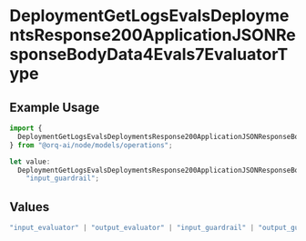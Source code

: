 # DeploymentGetLogsEvalsDeploymentsResponse200ApplicationJSONResponseBodyData4Evals7EvaluatorType

## Example Usage

```typescript
import {
  DeploymentGetLogsEvalsDeploymentsResponse200ApplicationJSONResponseBodyData4Evals7EvaluatorType,
} from "@orq-ai/node/models/operations";

let value:
  DeploymentGetLogsEvalsDeploymentsResponse200ApplicationJSONResponseBodyData4Evals7EvaluatorType =
    "input_guardrail";
```

## Values

```typescript
"input_evaluator" | "output_evaluator" | "input_guardrail" | "output_guardrail"
```